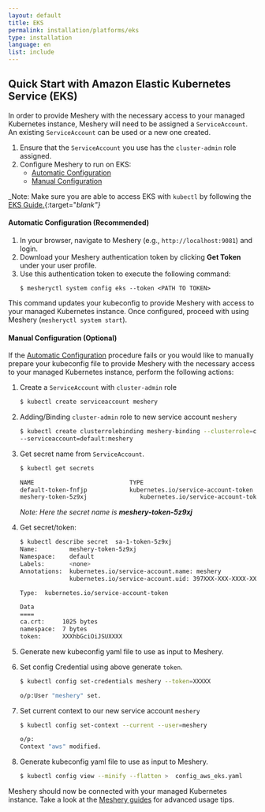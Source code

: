 ```yaml
---
layout: default
title: EKS
permalink: installation/platforms/eks
type: installation
language: en
list: include
---
```


## Quick Start with Amazon Elastic Kubernetes Service (EKS)

In order to provide Meshery with the necessary access to your managed Kubernetes instance, 
Meshery will need to be assigned a `ServiceAccount`. An existing `ServiceAccount` can be used or a new one created. 
1. Ensure that the `ServiceAccount` you use has the `cluster-admin` role assigned.
1. Configure Meshery to run on EKS:
    - [Automatic Configuration](#automatic-configuration-recommended)
    - [Manual Configuration](#manual-configuration-optional)


_Note: Make sure you are able to access EKS with `kubectl` by following the [EKS Guide.](https://docs.aws.amazon.com/eks/latest/userguide/create-kubeconfig.html){:target="_blank"}_

#### **Automatic Configuration (Recommended)**

1. In your browser, navigate to Meshery (e.g., `http://localhost:9081`) and login.
1. Download your Meshery authentication token by clicking **Get Token** under your user profile.
1. Use this authentication token to execute the following command:
    ```
    $ mesheryctl system config eks --token <PATH TO TOKEN>
    ```

This command updates your kubeconfig to provide Meshery with access to your managed Kubernetes instance.
Once configured, proceed with using Meshery (`mesheryctl system start`).

#### **Manual Configuration (Optional)**

If the [Automatic Configuration](#automatic-configuration-recommended) procedure fails or you would like to manually prepare your kubeconfig file to provide Meshery with the necessary access to your managed Kubernetes instance, perform the following actions:

1. Create a `ServiceAccount` with `cluster-admin` role
    
    ```sh    
    $ kubectl create serviceaccount meshery
    ```

1. Adding/Binding `cluster-admin` role to new service account `meshery`
    
    ```sh
    $ kubectl create clusterrolebinding meshery-binding --clusterrole=cluster-admin \
    --serviceaccount=default:meshery
    ```

1. Get secret name from `ServiceAccount`.
    
    ```sh
    $ kubectl get secrets

    NAME                           TYPE                                  DATA   AGE
    default-token-fnfjp            kubernetes.io/service-account-token   3      95d
    meshery-token-5z9xj               kubernetes.io/service-account-token   3      66m
    ```

    _Note: Here the secret name is **meshery-token-5z9xj**_
1. Get secret/token:

    ```sh
    $ kubectl describe secret  sa-1-token-5z9xj
    Name:         meshery-token-5z9xj
    Namespace:    default
    Labels:       <none>
    Annotations:  kubernetes.io/service-account.name: meshery
                  kubernetes.io/service-account.uid: 397XXX-XXX-XXXX-XXXXX-XXXXX

    Type:  kubernetes.io/service-account-token

    Data
    ====
    ca.crt:     1025 bytes
    namespace:  7 bytes
    token:      XXXhbGciOiJSUXXXX
    ```

1. Generate new kubeconfig yaml file to use as input to Meshery.
1. Set config Credential using above generate `token`.
    
    ```sh
    $ kubectl config set-credentials meshery --token=XXXXX

    o/p:User "meshery" set.
    ```

1. Set current context to our new service account `meshery`
    
    ```sh
    $ kubectl config set-context --current --user=meshery

    o/p:
    Context "aws" modified.
    ```

1. Generate kubeconfig yaml file to use as input to Meshery.
    
    ```sh
    $ kubectl config view --minify --flatten >  config_aws_eks.yaml
    ```

Meshery should now be connected with your managed Kubernetes instance. Take a look at the [Meshery guides](/docs/guides) for advanced usage tips.